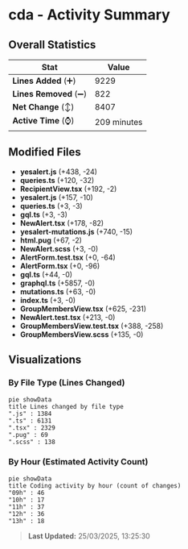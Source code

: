 # cda - Activity Summary 

## Overall Statistics

| Stat                   | Value                                                             |
| ---------------------- | ----------------------------------------------------------------- |
| **Lines Added** (➕)   | 9229                                          |
| **Lines Removed** (➖) | 822                                        |
| **Net Change** (↕)    | 8407                |
| **Active Time** (⌚)   | 209 minutes |


## Modified Files
- **yesalert.js** (+438, -24)
- **queries.ts** (+120, -32)
- **RecipientView.tsx** (+192, -2)
- **yesalert.js** (+157, -10)
- **queries.ts** (+3, -3)
- **gql.ts** (+3, -3)
- **NewAlert.tsx** (+178, -82)
- **yesalert-mutations.js** (+740, -15)
- **html.pug** (+67, -2)
- **NewAlert.scss** (+3, -0)
- **AlertForm.test.tsx** (+0, -64)
- **AlertForm.tsx** (+0, -96)
- **gql.ts** (+44, -0)
- **graphql.ts** (+5857, -0)
- **mutations.ts** (+63, -0)
- **index.ts** (+3, -0)
- **GroupMembersView.tsx** (+625, -231)
- **NewAlert.test.tsx** (+213, -0)
- **GroupMembersView.test.tsx** (+388, -258)
- **GroupMembersView.scss** (+135, -0)

## Visualizations

### By File Type (Lines Changed)

```mermaid
pie showData
title Lines changed by file type
".js" : 1384
".ts" : 6131
".tsx" : 2329
".pug" : 69
".scss" : 138
```

### By Hour (Estimated Activity Count)

```mermaid
pie showData
title Coding activity by hour (count of changes)
"09h" : 46
"10h" : 17
"11h" : 37
"12h" : 36
"13h" : 18
```


> **Last Updated:** 25/03/2025, 13:25:30